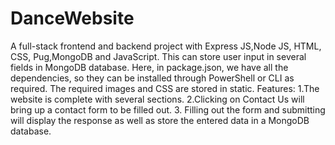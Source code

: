 # DanceWebsite
A full-stack frontend and backend project with Express JS,Node JS, HTML, CSS, Pug,MongoDB and JavaScript. This can store user input in several fields in MongoDB database.
Here, in package.json, we have all the dependencies, so they can be installed through PowerShell or CLI as required. The required images and CSS are stored in static.
Features:
1.The website is complete with several sections.
2.Clicking on Contact Us will bring up a contact form to be filled out.
3. Filling out the form and submitting will display the response as well as store the entered data in a MongoDB database.
